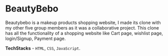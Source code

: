 # BeautyBebo
Beautybebo is a makeup products shopping website, 
I made its clone with my other five group members as it was a collaborative project. 
This clone has all the functionality of a shopping website like Cart page, wishlist page, login/Signup, Payment page.

**TechStacks** - `HTML`, `CSS`, `JavaScript`.
